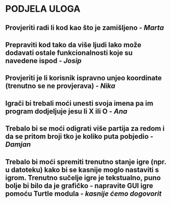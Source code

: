 # **PODJELA ULOGA**

## Provjeriti radi li kod kao što je zamišljeno - *Marta*
## Prepraviti kod tako da više ljudi lako može dodavati ostale funkcionalnosti koje su navedene ispod - *Josip*
## Provjeriti je li korisnik ispravno unjeo koordinate (trenutno se ne provjerava) - *Nika*
## Igrači bi trebali moći unesti svoja imena pa im program dodjeljuje jesu li X ili O - *Ana*
## Trebalo bi se moći odigrati više partija za redom i da se pritom broji tko je koliko puta pobjedio - *Damjan*
## Trebalo bi moći spremiti trenutno stanje igre (npr. u datoteku) kako bi se kasnije moglo nastaviti s igrom. Trenutno sučelje igre je tekstualno, puno bolje bi bilo da je grafičko - napravite GUI igre pomoću Turtle modula - *kasnije ćemo dogovorit*

